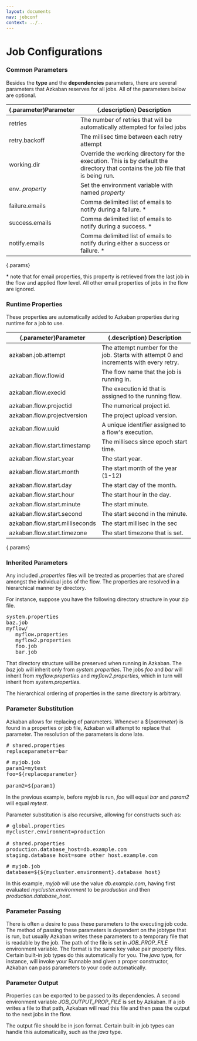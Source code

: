 ```yaml
---
layout: documents
nav: jobconf
context: ../..
---
```


# Job Configurations

### Common Parameters
Besides the __type__ and the __dependencies__ parameters, there are several parameters that
Azkaban reserves for all jobs. All of the parameters below are optional.

|{.parameter}Parameter			|{.description} Description                                 |
|-------------------------------|-----------------------------------------------------------|
|retries 	| The number of retries that will be automatically attempted for failed jobs 	|
|retry.backoff  | The millisec time between each retry attempt |
|working.dir  | Override the working directory for the execution. This is by default the directory that contains the job file that is being run. |
|env. _property_ | Set the environment variable with named _property_ |
|failure.emails  | Comma delimited list of emails to notify during a failure. \* |
|success.emails  | Comma delimited list of emails to notify during a success. \* |
|notify.emails  | Comma delimited list of emails to notify during either a success or failure. \* |
{.params}

\* note that for email properties, this property is retrieved from the last job in the flow and applied flow level. All other email properties 
of jobs in the flow are ignored.


### Runtime Properties
These properties are automatically added to Azkaban properties during runtime for a job to use.

|{.parameter}Parameter			|{.description} Description                                                                                       							|
|-------------------------------|-------------------------------------------------------------------------------------------------------------------------------------------|
|azkaban.job.attempt 	| The attempt number for the job. Starts with attempt 0 and increments with every retry. |
|azkaban.flow.flowid | The flow name that the job is running in. |
|azkaban.flow.execid  | The execution id that is assigned to the running flow. |
|azkaban.flow.projectid  | The numerical project id. |
|azkaban.flow.projectversion  | The project upload version. |
|azkaban.flow.uuid  | A unique identifier assigned to a flow's execution. |
|azkaban.flow.start.timestamp | The millisecs since epoch start time. |
|azkaban.flow.start.year| The start year. |
|azkaban.flow.start.month| The start month of the year (1-12) |
|azkaban.flow.start.day| The start day of the month. |
|azkaban.flow.start.hour| The start hour in the day. |
|azkaban.flow.start.minute| The start minute.|
|azkaban.flow.start.second| The start second in the minute. |
|azkaban.flow.start.milliseconds| The start millisec in the sec|
|azkaban.flow.start.timezone| The start timezone that is set.|
{.params}

### Inherited Parameters
Any included _.properties_ files will be treated as properties that are shared amongst the individual jobs of the flow.
The properties are resolved in a hierarchical manner by directory.

For instance, suppose you have the following directory structure in your zip file.

<pre class="code">
system.properties
baz.job
myflow/
   myflow.properties
   myflow2.properties
   foo.job
   bar.job
</pre>

That directory structure will be preserved when running in Azkaban. The _baz_ job will inherit only from
_system.properties_. The jobs _foo_ and _bar_ will inherit from _myflow.properties_ and _myflow2.properties_, 
which in turn will inherit from _system.properties_.

The hierarchical ordering of properties in the same directory is arbitrary.

### Parameter Substitution
Azkaban allows for replacing of parameters. Whenever a $\{*parameter*\} is found in a properties or job file,
Azkaban will attempt to replace that parameter. The resolution of the parameters is done late.

<pre class="code">
# shared.properties
replaceparameter=bar
</pre>

<pre class="code">
# myjob.job
param1=mytest
foo=${replaceparameter}

param2=${param1}
</pre>

In the previous example, before _myjob_ is run, _foo_ will equal _bar_ and _param2_ will equal _mytest_.

Parameter substitution is also recursive, allowing for constructs such as:

<pre class="code">
# global.properties
mycluster.environment=production

# shared.properties
production.database_host=db.example.com
staging.database_host=some_other_host.example.com
</pre>

<pre class="code">
# myjob.job
database=${${mycluster.environment}.database_host}
</pre>

In this example, _myjob_ will use the value _db.example.com_, having first evaluated _mycluster.environment_ to be
_production_ and then _production.database\_host_.

### Parameter Passing
There is often a desire to pass these parameters to the executing job code. The method of passing these parameters
is dependent on the jobtype that is run, but usually Azkaban writes these parameters to a temporary file that is
readable by the job.
The path of the file is set in _JOB\_PROP\_FILE_ environment variable. The format is the same key value pair property files.
Certain built-in job types do this automatically for you. The _java_ type, for instance, will invoke your Runnable
and given a proper constructor, Azkaban can pass parameters to your code automatically.

### Parameter Output
Properties can be exported to be passed to its dependencies. A second environment variable _JOB\_OUTPUT\_PROP\_FILE_
is set by Azkaban. If a job writes a file to that path, Azkaban will read this file and then pass the output to the
next jobs in the flow.

The output file should be in json format. Certain built-in job types can handle this automatically, such as the _java_ type.




